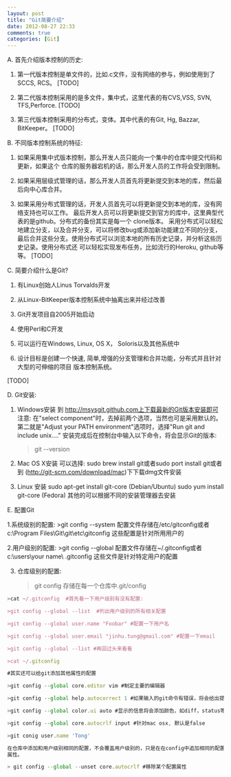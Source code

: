 ```yaml
---
layout: post
title: "Git简要介绍"
date: 2012-08-27 22:33
comments: true
categories: [Git]
---
```


A. 首先介绍版本控制的历史:

1. 第一代版本控制是单文件的，比如.c文件，没有网络的参与，例如使用到了SCCS, RCS。
[TODO]

2. 第二代版本控制采用的是多文件，集中式，这里代表的有CVS,VSS, SVN, TFS,Perforce.
[TODO]

3. 第三代版本控制采用的分布式，变体。其中代表的有Git, Hg, Bazzar, BitKeeper。
[TODO]

<!--More-->

B. 不同版本控制系统的特征:
1. 如果采用集中式版本控制，那么开发人员只能向一个集中的仓库中提交代码和更新，如果这个
仓库的服务器宕机的话，那么开发人员的工作将会受到限制。

2. 如果采用层级式管理的话，那么开发人员首先将更新提交到本地的库，然后最后向中心库合并。

3. 如果采用分布式管理的话，开发人员首先可以将更新提交到本地的库，没有网络支持也可以工作。
最后开发人员可以将更新提交到官方的库中，这里典型代表的是github。分布式的备份其实是每一个
clone版本。	采用分布式可以轻松地建立分支，以及合并分支，可以将修改bug或添加新功能建立不同的分支，
最后合并这些分支。使用分布式可以浏览本地的所有历史记录，并分析这些历史记录。使用分布式还
可以轻松实现发布任务，比如流行的Heroku, github等等。
[TODO]

C. 简要介绍什么是Git?

1. 有Linux创始人Linus Torvalds开发

2. 从Linux-BitKeeper版本控制系统中抽离出来并经过改善

3. Git开发项目自2005开始启动

4. 使用Perl和C开发

5. 可以运行在Windows, Linux, OS X， Soloris以及其他系统中

6. 设计目标是创建一个快速, 简单,增强的分支管理和合并功能，分布式并且针对大型的可伸缩的项目
   版本控制系统。 

[TODO]

D. Git安装:

1. Windows安装
	到	http://msysgit.github.com上下载最新的Git版本安装即可
	注意: 在"select component"时，去掉前两个选项，当然也可是采用默认的。第二就是"Adjust
	your PATH environment"选项时，选择"Run git and include unix...."
	安装完成后在控制台中输入以下命令，将会显示Git的版本:
	>git --version

2. Mac OS X安装
	可以选择: sudo brew install git或者sudo port install git或者到
	(http://git-scm.com/download/mac)下下载dmg文件安装

3. Linux 安装
	sudo apt-get install git-core (Debian/Ubuntu)
	sudo yum install git-core (Fedora)
	其他的可以根据不同的安装管理器去安装

E. 配置Git

1.系统级别的配置:
	>git config --system
	配置文件存储在/etc/gitconfig或者c:\Program Files\Git\git\etc\gitconfig 
	这些配置是针对所用用户的

2.用户级别的配置:
	>git config --global
	配置文件存储在~/.gitconfig或者c:\users\your name\ .gitconfig
	这些文件是针对特定用户的配置

3. 仓库级别的配置:
	>git config
	存储在每一个仓库中.git/config


```javascript
>cat ~/.gitconfig  #首先看一下用户级别有没有配置:

>git config --global --list  #列出用户级别的所有相关配置

>git config --global user.name "Foobar" #配置一下用户名

>git config --global user.email "jinhu.tung@gmail.com" #配置一下email

>git config --global --list #再回过头来看看

>cat ~/.gitconfig

#其实还可以给git添加其他属性的配置

>git config --global core.editor vim #制定主要的编辑器

>git config --global help.autocorrect 1 #如果输入的git命令有错误，将会给出提示

>git config --global color.ui auto #显示的信息将会添加颜色，如diff，status等

>git config --global core.autocrlf input #针对mac osx, 默认是false

>git conig user.name 'Tong'

在仓库中添加和用户级别相同的配置，不会覆盖用户级别的，只是在在config中追加相同的配置
属性。

> git config --global --unset core.autocrlf #移除某个配置属性
```










